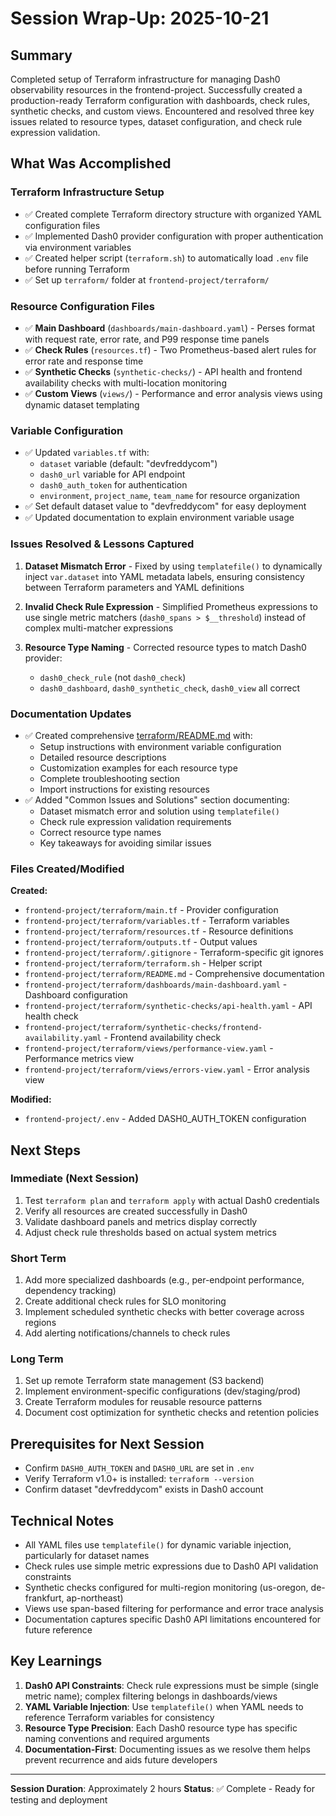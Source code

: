 # Session Wrap-Up: 2025-10-21

## Summary

Completed setup of Terraform infrastructure for managing Dash0 observability resources in the frontend-project. Successfully created a production-ready Terraform configuration with dashboards, check rules, synthetic checks, and custom views. Encountered and resolved three key issues related to resource types, dataset configuration, and check rule expression validation.

## What Was Accomplished

### Terraform Infrastructure Setup
- ✅ Created complete Terraform directory structure with organized YAML configuration files
- ✅ Implemented Dash0 provider configuration with proper authentication via environment variables
- ✅ Created helper script (`terraform.sh`) to automatically load `.env` file before running Terraform
- ✅ Set up `terraform/` folder at `frontend-project/terraform/`

### Resource Configuration Files
- ✅ **Main Dashboard** (`dashboards/main-dashboard.yaml`) - Perses format with request rate, error rate, and P99 response time panels
- ✅ **Check Rules** (`resources.tf`) - Two Prometheus-based alert rules for error rate and response time
- ✅ **Synthetic Checks** (`synthetic-checks/`) - API health and frontend availability checks with multi-location monitoring
- ✅ **Custom Views** (`views/`) - Performance and error analysis views using dynamic dataset templating

### Variable Configuration
- ✅ Updated `variables.tf` with:
  - `dataset` variable (default: "devfreddycom")
  - `dash0_url` variable for API endpoint
  - `dash0_auth_token` for authentication
  - `environment`, `project_name`, `team_name` for resource organization
- ✅ Set default dataset value to "devfreddycom" for easy deployment
- ✅ Updated documentation to explain environment variable usage

### Issues Resolved & Lessons Captured

1. **Dataset Mismatch Error** - Fixed by using `templatefile()` to dynamically inject `var.dataset` into YAML metadata labels, ensuring consistency between Terraform parameters and YAML definitions

2. **Invalid Check Rule Expression** - Simplified Prometheus expressions to use single metric matchers (`dash0_spans > $__threshold`) instead of complex multi-matcher expressions

3. **Resource Type Naming** - Corrected resource types to match Dash0 provider:
   - `dash0_check_rule` (not `dash0_check`)
   - `dash0_dashboard`, `dash0_synthetic_check`, `dash0_view` all correct

### Documentation Updates
- ✅ Created comprehensive [terraform/README.md](frontend-project/terraform/README.md) with:
  - Setup instructions with environment variable configuration
  - Detailed resource descriptions
  - Customization examples for each resource type
  - Complete troubleshooting section
  - Import instructions for existing resources
- ✅ Added "Common Issues and Solutions" section documenting:
  - Dataset mismatch error and solution using `templatefile()`
  - Check rule expression validation requirements
  - Correct resource type names
  - Key takeaways for avoiding similar issues

### Files Created/Modified

**Created:**
- `frontend-project/terraform/main.tf` - Provider configuration
- `frontend-project/terraform/variables.tf` - Terraform variables
- `frontend-project/terraform/resources.tf` - Resource definitions
- `frontend-project/terraform/outputs.tf` - Output values
- `frontend-project/terraform/.gitignore` - Terraform-specific git ignores
- `frontend-project/terraform/terraform.sh` - Helper script
- `frontend-project/terraform/README.md` - Comprehensive documentation
- `frontend-project/terraform/dashboards/main-dashboard.yaml` - Dashboard configuration
- `frontend-project/terraform/synthetic-checks/api-health.yaml` - API health check
- `frontend-project/terraform/synthetic-checks/frontend-availability.yaml` - Frontend availability check
- `frontend-project/terraform/views/performance-view.yaml` - Performance metrics view
- `frontend-project/terraform/views/errors-view.yaml` - Error analysis view

**Modified:**
- `frontend-project/.env` - Added DASH0_AUTH_TOKEN configuration

## Next Steps

### Immediate (Next Session)
1. Test `terraform plan` and `terraform apply` with actual Dash0 credentials
2. Verify all resources are created successfully in Dash0
3. Validate dashboard panels and metrics display correctly
4. Adjust check rule thresholds based on actual system metrics

### Short Term
1. Add more specialized dashboards (e.g., per-endpoint performance, dependency tracking)
2. Create additional check rules for SLO monitoring
3. Implement scheduled synthetic checks with better coverage across regions
4. Add alerting notifications/channels to check rules

### Long Term
1. Set up remote Terraform state management (S3 backend)
2. Implement environment-specific configurations (dev/staging/prod)
3. Create Terraform modules for reusable resource patterns
4. Document cost optimization for synthetic checks and retention policies

## Prerequisites for Next Session

- Confirm `DASH0_AUTH_TOKEN` and `DASH0_URL` are set in `.env`
- Verify Terraform v1.0+ is installed: `terraform --version`
- Confirm dataset "devfreddycom" exists in Dash0 account

## Technical Notes

- All YAML files use `templatefile()` for dynamic variable injection, particularly for dataset names
- Check rules use simple metric expressions due to Dash0 API validation constraints
- Synthetic checks configured for multi-region monitoring (us-oregon, de-frankfurt, ap-northeast)
- Views use span-based filtering for performance and error trace analysis
- Documentation captures specific Dash0 API limitations encountered for future reference

## Key Learnings

1. **Dash0 API Constraints**: Check rule expressions must be simple (single metric name); complex filtering belongs in dashboards/views
2. **YAML Variable Injection**: Use `templatefile()` when YAML needs to reference Terraform variables for consistency
3. **Resource Type Precision**: Each Dash0 resource type has specific naming conventions and required arguments
4. **Documentation-First**: Documenting issues as we resolve them helps prevent recurrence and aids future developers

---

**Session Duration**: Approximately 2 hours
**Status**: ✅ Complete - Ready for testing and deployment
